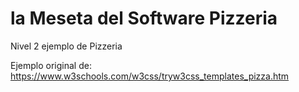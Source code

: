 # la Meseta del Software Pizzeria
Nivel 2 ejemplo de Pizzeria

Ejemplo original de:  https://www.w3schools.com/w3css/tryw3css_templates_pizza.htm
